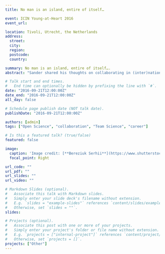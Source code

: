 ```yaml
---
title: No man is an island, entire of itself… 

event: ICIN Young-at-Heart 2016
event_url: 

location: Tivoli, Utrecht, the Netherlands
address:
  street: 
  city: 
  region: 
  postcode: 
  country: 

summary: No man is an island, entire of itself….
abstract: "Sander shared his thoughts on collaborating in (inter)national consortia as he went from senior PhD towards PostDoc."

# Talk start and end times.
#   End time can optionally be hidden by prefixing the line with `#`.
date: "2016-09-21T12:00:00Z"
date_end: "2016-09-21T12:00:00Z"
all_day: false

# Schedule page publish date (NOT talk date).
publishDate: "2016-09-21T12:00:00Z"

authors: [admin]
tags: ["Open Science", "collaboration", "Team Science", "career"]

# Is this a featured talk? (true/false)
featured: false

image:
  caption: 'Image credit: [**Bereziuk Serhii**](https://www.shutterstock.com/g/bereziuk%20serhii)'
  focal_point: Right

url_code: ""
url_pdf: ""
url_slides: ""
url_video: ""

# Markdown Slides (optional).
#   Associate this talk with Markdown slides.
#   Simply enter your slide deck's filename without extension.
#   E.g. `slides = "example-slides"` references `content/slides/example-slides.md`.
#   Otherwise, set `slides = ""`.
slides:

# Projects (optional).
#   Associate this post with one or more of your projects.
#   Simply enter your project's folder or file name without extension.
#   E.g. `projects = ["internal-project"]` references `content/project/deep-learning/index.md`.
#   Otherwise, set `projects = []`.
projects: ["Other"]
---
```


